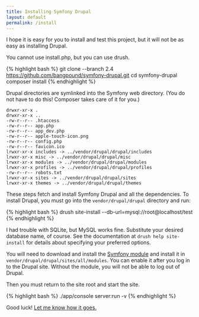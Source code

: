 ```yaml
---
title: Installing Symfony Drupal
layout: default
permalink: /install
---
```


I hope it is easy for you to install and test this project, but it will not be as easy as installing Drupal.

You cannot use install.php, but you can use drush.

{% highlight bash %}
git clone --branch 2.4 https://github.com/bangpound/symfony-drupal.git
cd symfony-drupal
composer install
{% endhighlight %}

Drupal directories are symlinked into the Symfony web directory. (You do not have to do this! Composer takes care of it for you.)

    drwxr-xr-x .
    drwxr-xr-x ..
    -rw-r--r-- .htaccess
    -rw-r--r-- app.php
    -rw-r--r-- app_dev.php
    -rw-r--r-- apple-touch-icon.png
    -rw-r--r-- config.php
    -rw-r--r-- favicon.ico
    lrwxr-xr-x includes -> ../vendor/drupal/drupal/includes
    lrwxr-xr-x misc -> ../vendor/drupal/drupal/misc
    lrwxr-xr-x modules -> ../vendor/drupal/drupal/modules
    lrwxr-xr-x profiles -> ../vendor/drupal/drupal/profiles
    -rw-r--r-- robots.txt
    lrwxr-xr-x sites -> ../vendor/drupal/drupal/sites
    lrwxr-xr-x themes -> ../vendor/drupal/drupal/themes

These steps fetch and install Symfony Drupal and all the dependencies. To install Drupal, you must go into the `vendor/drupal/drupal` directory and run:

{% highlight bash %}
drush site-install --db-url=mysql://root@localhost/test
{% endhighlight %}

I had trouble with SQLite, but MySQL works fine. Substitute your desired database name, of course. See the documentation at `drush help site-install` for details about specifying your preferred options.

You will need to download and install the [Symfony module](https://github.com/bangpound/symfony-module) and install it in `vendor/drupal/drupal/sites/all/modules`. You can enable it after you log in to the Drupal site. Without the module, you will not be able to log out of Drupal.

Then you must return to the site root and start the site.

{% highlight bash %}
./app/console server:run -v
{% endhighlight %}

Good luck! [Let me know how it goes.](https://github.com/bangpound/symfony-drupal/issues)
